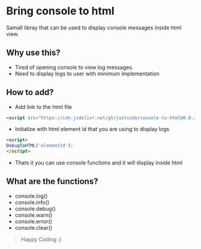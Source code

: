 # Bring console to html
Samall libray that can be used to display console messages inside html view.

## Why use this?
* Tired of opening console to view log messages.
* Need to display logs to user with minimum implementation

## How to add?
* Add link to the html file
```html
<script src="https://cdn.jsdelivr.net/gh/juztcode/console-to-html@0.0.2/src/console-to-html.js"></script>
```

* Initialize with html element id that you are using to display logs
```html
<script>  
DebugToHTML('elementId');
</script>
```

* Thats it you can use console functions and it will display inside html

## What are the functions?
* console.log()
* console.info()
* console.debug()
* console.warn()
* console.error()
* console.clear()

>Happy Coding :)
